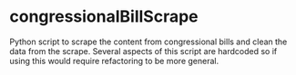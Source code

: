 # congressionalBillScrape

Python script to scrape the content from congressional bills and clean the data from the scrape. Several aspects of this script are hardcoded so if using this would require refactoring to be more general.
